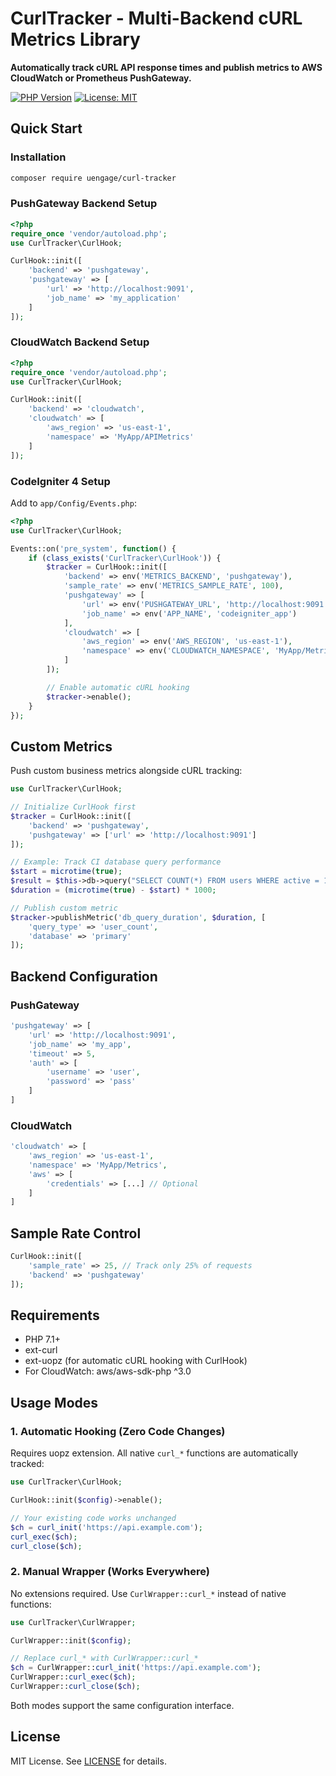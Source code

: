 # CurlTracker - Multi-Backend cURL Metrics Library

**Automatically track cURL API response times and publish metrics to AWS CloudWatch or Prometheus PushGateway.**

[![PHP Version](https://img.shields.io/badge/PHP-%3E%3D7.1-blue.svg)](https://php.net)
[![License: MIT](https://img.shields.io/badge/License-MIT-yellow.svg)](https://opensource.org/licenses/MIT)

## Quick Start

### Installation

```bash
composer require uengage/curl-tracker
```

### PushGateway Backend Setup

```php
<?php
require_once 'vendor/autoload.php';
use CurlTracker\CurlHook;

CurlHook::init([
    'backend' => 'pushgateway',
    'pushgateway' => [
        'url' => 'http://localhost:9091',
        'job_name' => 'my_application'
    ]
]);
```

### CloudWatch Backend Setup

```php
<?php
require_once 'vendor/autoload.php';
use CurlTracker\CurlHook;

CurlHook::init([
    'backend' => 'cloudwatch',
    'cloudwatch' => [
        'aws_region' => 'us-east-1',
        'namespace' => 'MyApp/APIMetrics'
    ]
]);
```

### CodeIgniter 4 Setup

Add to `app/Config/Events.php`:

```php
<?php
use CurlTracker\CurlHook;

Events::on('pre_system', function() {
    if (class_exists('CurlTracker\CurlHook')) {
        $tracker = CurlHook::init([
            'backend' => env('METRICS_BACKEND', 'pushgateway'),
            'sample_rate' => env('METRICS_SAMPLE_RATE', 100),
            'pushgateway' => [
                'url' => env('PUSHGATEWAY_URL', 'http://localhost:9091'),
                'job_name' => env('APP_NAME', 'codeigniter_app')
            ],
            'cloudwatch' => [
                'aws_region' => env('AWS_REGION', 'us-east-1'),
                'namespace' => env('CLOUDWATCH_NAMESPACE', 'MyApp/Metrics')
            ]
        ]);

        // Enable automatic cURL hooking
        $tracker->enable();
    }
});
```

## Custom Metrics

Push custom business metrics alongside cURL tracking:

```php
use CurlTracker\CurlHook;

// Initialize CurlHook first
$tracker = CurlHook::init([
    'backend' => 'pushgateway',
    'pushgateway' => ['url' => 'http://localhost:9091']
]);

// Example: Track CI database query performance
$start = microtime(true);
$result = $this->db->query("SELECT COUNT(*) FROM users WHERE active = 1");
$duration = (microtime(true) - $start) * 1000;

// Publish custom metric
$tracker->publishMetric('db_query_duration', $duration, [
    'query_type' => 'user_count',
    'database' => 'primary'
]);
```

## Backend Configuration

### PushGateway
```php
'pushgateway' => [
    'url' => 'http://localhost:9091',
    'job_name' => 'my_app',
    'timeout' => 5,
    'auth' => [
        'username' => 'user',
        'password' => 'pass'
    ]
]
```

### CloudWatch
```php
'cloudwatch' => [
    'aws_region' => 'us-east-1',
    'namespace' => 'MyApp/Metrics',
    'aws' => [
        'credentials' => [...] // Optional
    ]
]
```

## Sample Rate Control

```php
CurlHook::init([
    'sample_rate' => 25, // Track only 25% of requests
    'backend' => 'pushgateway'
]);
```

## Requirements

- PHP 7.1+
- ext-curl
- ext-uopz (for automatic cURL hooking with CurlHook)
- For CloudWatch: aws/aws-sdk-php ^3.0

## Usage Modes

### 1. Automatic Hooking (Zero Code Changes)
Requires uopz extension. All native `curl_*` functions are automatically tracked:

```php
use CurlTracker\CurlHook;

CurlHook::init($config)->enable();

// Your existing code works unchanged
$ch = curl_init('https://api.example.com');
curl_exec($ch);
curl_close($ch);
```

### 2. Manual Wrapper (Works Everywhere)
No extensions required. Use `CurlWrapper::curl_*` instead of native functions:

```php
use CurlTracker\CurlWrapper;

CurlWrapper::init($config);

// Replace curl_* with CurlWrapper::curl_*
$ch = CurlWrapper::curl_init('https://api.example.com');
CurlWrapper::curl_exec($ch);
CurlWrapper::curl_close($ch);
```

Both modes support the same configuration interface.

## License

MIT License. See [LICENSE](LICENSE) for details.